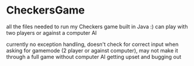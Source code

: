 # CheckersGame
all the files needed to run my Checkers game built in Java :) can play with two players or against a computer AI

currently no exception handling, doesn't check for correct input when asking for gamemode (2 player or against computer), may not make it through a full game without computer AI getting upset and bugging out
